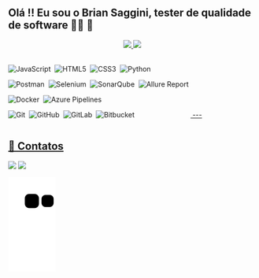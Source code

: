 ## Olá !! Eu sou o Brian Saggini, tester de qualidade de software 👨‍💻 🐞



<div align="center">
  <a href="https://github.com/saggini">
  <img height="180em" src="https://github-readme-stats.vercel.app/api?username=saggini&show_icons=true&theme=dracula&include_all_commits=true&count_private=true"/>
  <img height="180em" src="https://github-readme-stats.vercel.app/api/top-langs/?username=saggini&layout=compact&langs_count=7&theme=dracula"/>
</div>
  
   
<div style="display: inline-block;"><br>

  <!-- 🚀 Linguagens -->
  <img alt="JavaScript" title="JavaScript" height="30"
    src="https://cdn.jsdelivr.net/gh/devicons/devicon/icons/javascript/javascript-plain.svg">&nbsp;
  <img alt="HTML5" title="HTML5" height="30"
    src="https://cdn.jsdelivr.net/gh/devicons/devicon/icons/html5/html5-original.svg">&nbsp;
  <img alt="CSS3" title="CSS3" height="30"
    src="https://cdn.jsdelivr.net/gh/devicons/devicon/icons/css3/css3-original.svg">&nbsp;
  <img alt="Python" title="Python" height="30"
    src="https://cdn.jsdelivr.net/gh/devicons/devicon/icons/python/python-original.svg">&nbsp;

  <!-- 🧪 Testes -->
  <img alt="Postman" title="Postman" height="30"
    src="https://cdn.jsdelivr.net/gh/devicons/devicon/icons/postman/postman-original.svg">&nbsp;
  <img alt="Selenium" title="Selenium" height="30"
    src="https://cdn.jsdelivr.net/gh/devicons/devicon/icons/selenium/selenium-original.svg">&nbsp;
  <img alt="SonarQube" title="SonarQube" height="30"
    src="https://cdn.jsdelivr.net/gh/devicons/devicon/icons/sonarqube/sonarqube-original.svg">&nbsp;
  <img alt="Allure Report" title="Allure Report" height="30"
    src="https://avatars.githubusercontent.com/u/5879127?s=200&v=4">&nbsp;

  <!-- ⚙️ DevOps / CI/CD -->
  <img alt="Docker" title="Docker" height="30"
    src="https://cdn.jsdelivr.net/gh/devicons/devicon/icons/docker/docker-original.svg">&nbsp;
  <img alt="Azure Pipelines" title="Azure Pipelines" height="30"
    src="https://cdn.jsdelivr.net/gh/devicons/devicon/icons/azuredevops/azuredevops-original.svg">&nbsp;

  <!-- 🔧 Versionamento -->
  <img alt="Git" title="Git" height="30"
    src="https://cdn.jsdelivr.net/gh/devicons/devicon/icons/git/git-original.svg">&nbsp;
  <img alt="GitHub" title="GitHub" height="30"
    src="https://cdn.jsdelivr.net/gh/devicons/devicon/icons/github/github-original.svg">&nbsp;
  <img alt="GitLab" title="GitLab" height="30"
    src="https://cdn.jsdelivr.net/gh/devicons/devicon/icons/gitlab/gitlab-original.svg">&nbsp;
  <img alt="Bitbucket" title="Bitbucket" height="30"
    src="https://cdn.jsdelivr.net/gh/devicons/devicon/icons/bitbucket/bitbucket-original.svg">&nbsp;

</div>
  ---
  
  ## 📱 Contatos
  
  <div>
    <a href = "mailto:briansaggini@gmail.com"><img src="https://img.shields.io/badge/Gmail-D14836?style=for-the-badge&logo=gmail&logoColor=white" target="_blank"></a>
  <a href="https://www.linkedin.com/in/briansagini/" target="_blank"><img src="https://img.shields.io/badge/-LinkedIn-%230077B5?style=for-the-badge&logo=linkedin&logoColor=white" target="_blank"></a> 
  </div>

  ![Snake animation](https://github.com/Saggini/Saggini/blob/output/github-contribution-grid-snake.svg)
